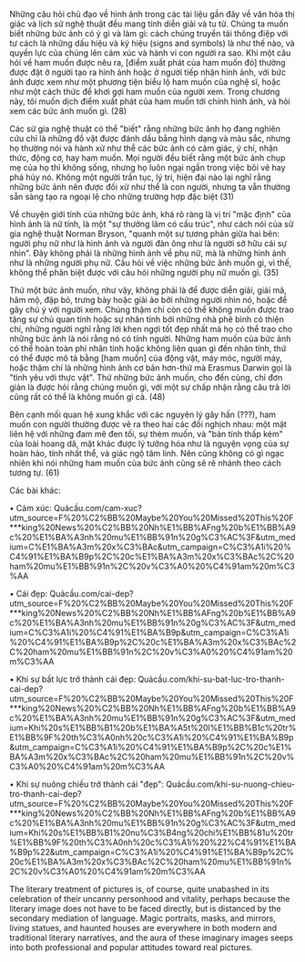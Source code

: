 Những câu hỏi chủ đạo về hình ảnh trong các tài liệu gần đây về văn hóa thị giác và lịch sử nghệ thuật đều mang tính diễn giải và tu từ. Chúng ta muốn biết những bức ảnh có ý gì và làm gì: cách chúng truyền tải thông điệp với tư cách là những dấu hiệu và ký hiệu (signs and symbols) là như thế nào, và quyền lực của chúng lên cảm xúc và hành vi con người ra sao. Khi một câu hỏi về ham muốn được nêu ra, [điểm xuất phát của ham muốn đó] thường được đặt ở người tạo ra hình ảnh hoặc ở người tiếp nhận hình ảnh, với bức ảnh được xem như một phương tiện biểu lộ ham muốn của nghệ sĩ, hoặc như một cách thức để khơi gợi ham muốn của người xem. Trong chương này, tôi muốn dịch điểm xuất phát của ham muốn tới chính hình ảnh, và hỏi xem các bức ảnh muốn gì. (28) 

Các sử gia nghệ thuật có thể "biết" rằng những bức ảnh họ đang nghiên cứu chỉ là những đồ vật được đánh dấu bằng hình dạng và màu sắc, nhưng họ thường nói và hành xử như thể các bức ảnh có cảm giác, ý chí, nhận thức, động cơ, hay ham muốn. Mọi người đều biết rằng một bức ảnh chụp mẹ của họ thì không sống, nhưng họ luôn ngại ngần trong việc bôi vẽ hay phá hủy nó. Không một người trần tục, lý trí, hiện đại nào lại nghĩ rằng những bức ảnh nên được đối xử như thể là con người, nhưng ta vẫn thường sẵn sàng tạo ra ngoại lệ cho những trường hợp đặc biệt (31) 

Về chuyện giới tính của những bức ảnh, khá rõ ràng là vị trí "mặc định" của hình ảnh là nữ tính, là một "sự thưởng lãm có cấu trúc", như cách nói của sử gia nghệ thuật Norman Bryson, "quanh một sự tương phản giữa hai bên: người phụ nữ như là hình ảnh và người đàn ông như là người sở hữu cái sự nhìn". Đây không phải là những hình ảnh về phụ nữ, mà là những hình ảnh như là những người phụ nữ. Câu hỏi về việc những bức ảnh muốn gì, vì thế, không thể phân biệt được với câu hỏi những người phụ nữ muốn gì. (35) 

Thứ một bức ảnh muốn, như vậy, không phải là để được diễn giải, giải mã, hâm mộ, đập bỏ, trưng bày hoặc giải ảo bởi những người nhìn nó, hoặc để gây chú ý với người xem. Chúng thậm chí còn có thể không muốn được trao tặng sự chủ quan tính hoặc sự nhân tính bởi những nhà phê bình có thiện chí, những người nghĩ rằng lời khen ngợi tốt đẹp nhất mà họ có thể trao cho những bức ảnh là nói rằng nó có tính người. Những ham muốn của bức ảnh có thể hoàn toàn phi nhân tính hoặc không liên quan gì đến nhân tính, thứ có thể được mô tả bằng [ham muốn] của động vật, máy móc, người máy, hoặc thậm chí là những hình ảnh cơ bản hơn-thứ mà Erasmus Darwin gọi là "tình yêu với thực vật". Thứ những bức ảnh muốn, cho đến cùng, chỉ đơn giản là được hỏi rằng chúng muốn gì, với một sự chấp nhận rằng câu trả lời cũng rất có thể là không muốn gì cả. (48) 

Bên cạnh mối quan hệ xung khắc với các nguyên lý gây hấn (???), ham muốn con người thường được vẽ ra theo hai các đối nghịch nhau: một mặt liên hệ với những đam mê đen tối, sự thèm muốn, và "bản tính thấp kém" của loài hoang dã, mặt khác được lý tưởng hóa như là nguyện vọng của sự hoàn hảo, tính nhất thể, và giác ngộ tâm linh. Nên cũng không có gì ngạc nhiên khi nói những ham muốn của bức ảnh cũng sẽ rẽ nhánh theo cách tương tự. (61) 

Các bài khác:

• Cảm xúc: 
Quảcầu.com/cam-xuc?utm_source=F%20%C2%BB%20Maybe%20You%20Missed%20This%20F***king%20News%20%C2%BB%20Nh%E1%BB%AFng%20b%E1%BB%A9c%20%E1%BA%A3nh%20mu%E1%BB%91n%20g%C3%AC%3F&utm_medium=C%E1%BA%A3m%20x%C3%BAc&utm_campaign=C%C3%A1i%20%C4%91%E1%BA%B9p%2C%20c%E1%BA%A3m%20x%C3%BAc%2C%20ham%20mu%E1%BB%91n%2C%20v%C3%A0%20%C4%91am%20m%C3%AA

• Cái đẹp: 
Quảcầu.com/cai-dep?utm_source=F%20%C2%BB%20Maybe%20You%20Missed%20This%20F***king%20News%20%C2%BB%20Nh%E1%BB%AFng%20b%E1%BB%A9c%20%E1%BA%A3nh%20mu%E1%BB%91n%20g%C3%AC%3F&utm_medium=C%C3%A1i%20%C4%91%E1%BA%B9p&utm_campaign=C%C3%A1i%20%C4%91%E1%BA%B9p%2C%20c%E1%BA%A3m%20x%C3%BAc%2C%20ham%20mu%E1%BB%91n%2C%20v%C3%A0%20%C4%91am%20m%C3%AA

• Khi sự bất lực trở thành cái đẹp: 
Quảcầu.com/khi-su-bat-luc-tro-thanh-cai-dep?utm_source=F%20%C2%BB%20Maybe%20You%20Missed%20This%20F***king%20News%20%C2%BB%20Nh%E1%BB%AFng%20b%E1%BB%A9c%20%E1%BA%A3nh%20mu%E1%BB%91n%20g%C3%AC%3F&utm_medium=Khi%20s%E1%BB%B1%20b%E1%BA%A5t%20l%E1%BB%B1c%20tr%E1%BB%9F%20th%C3%A0nh%20c%C3%A1i%20%C4%91%E1%BA%B9p&utm_campaign=C%C3%A1i%20%C4%91%E1%BA%B9p%2C%20c%E1%BA%A3m%20x%C3%BAc%2C%20ham%20mu%E1%BB%91n%2C%20v%C3%A0%20%C4%91am%20m%C3%AA

• Khi sự nuông chiều trở thành cái "đẹp": 
Quảcầu.com/khi-su-nuong-chieu-tro-thanh-cai-dep?utm_source=F%20%C2%BB%20Maybe%20You%20Missed%20This%20F***king%20News%20%C2%BB%20Nh%E1%BB%AFng%20b%E1%BB%A9c%20%E1%BA%A3nh%20mu%E1%BB%91n%20g%C3%AC%3F&utm_medium=Khi%20s%E1%BB%B1%20nu%C3%B4ng%20chi%E1%BB%81u%20tr%E1%BB%9F%20th%C3%A0nh%20c%C3%A1i%20%22%C4%91%E1%BA%B9p%22&utm_campaign=C%C3%A1i%20%C4%91%E1%BA%B9p%2C%20c%E1%BA%A3m%20x%C3%BAc%2C%20ham%20mu%E1%BB%91n%2C%20v%C3%A0%20%C4%91am%20m%C3%AA









The literary treatment of pictures is, of course, quite unabashed in its celebration of their uncanny personhood and vitality, perhaps because the literary image does not have to be faced directly, but is distanced by the secondary mediation of language. Magic portraits, masks, and mirrors, living statues, and haunted houses are everywhere in both modern and traditional literary narratives, and the aura of these imaginary images seeps into both professional and popular attitudes toward real pictures. 
